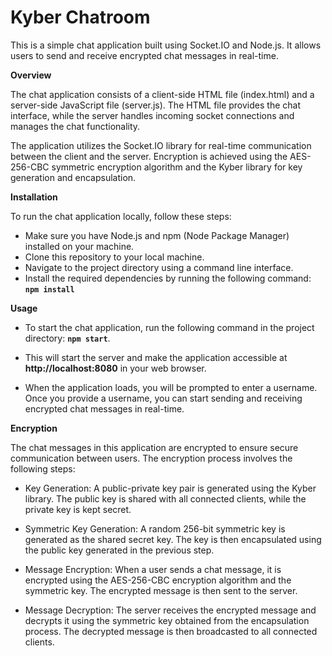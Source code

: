 # Kyber Chatroom
This is a simple chat application built using Socket.IO and Node.js. It allows users to send and receive encrypted chat messages in real-time.

**Overview**

The chat application consists of a client-side HTML file (index.html) and a server-side JavaScript file (server.js). The HTML file provides the chat interface, while the server handles incoming socket connections and manages the chat functionality.

The application utilizes the Socket.IO library for real-time communication between the client and the server. Encryption is achieved using the AES-256-CBC symmetric encryption algorithm and the Kyber library for key generation and encapsulation.

**Installation**

To run the chat application locally, follow these steps:

- Make sure you have Node.js and npm (Node Package Manager) installed on your machine.
- Clone this repository to your local machine.
- Navigate to the project directory using a command line interface.
- Install the required dependencies by running the following command:
    **`npm install`**

**Usage**

- To start the chat application, run the following command in the project directory:
**`npm start`**.
- This will start the server and make the application accessible at **http://localhost:8080** in your web browser.

- When the application loads, you will be prompted to enter a username. Once you provide a username, you can start sending and receiving encrypted chat messages in real-time.

**Encryption**

The chat messages in this application are encrypted to ensure secure communication between users. The encryption process involves the following steps:

* Key Generation: A public-private key pair is generated using the Kyber library. The public key is shared with all connected clients, while the private key is kept secret.

* Symmetric Key Generation: A random 256-bit symmetric key is generated as the shared secret key. The key is then encapsulated using the public key generated in the previous step.

* Message Encryption: When a user sends a chat message, it is encrypted using the AES-256-CBC encryption algorithm and the symmetric key. The encrypted message is then sent to the server.

* Message Decryption: The server receives the encrypted message and decrypts it using the symmetric key obtained from the encapsulation process. The decrypted message is then broadcasted to all connected clients.
